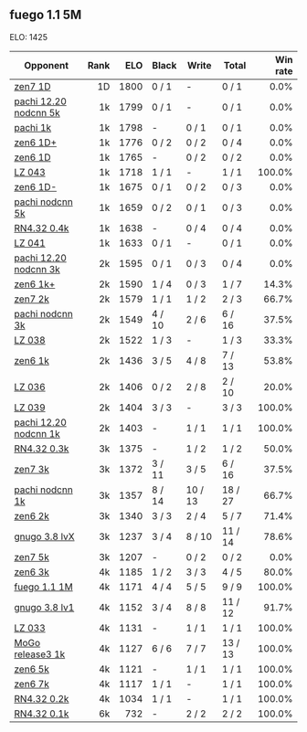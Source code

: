 ## fuego 1.1 5M ##

ELO: 1425

Opponent | Rank | ELO | Black | Write | Total | Win rate
---------|-----:|----:|-------|-------|-------|-------:
[zen7 1D](zen7%201D.md) | 1D | 1800 | 0 / 1 | - | 0 / 1 | 0.0%
[pachi 12.20 nodcnn 5k](pachi%2012.20%20nodcnn%205k.md) | 1k | 1799 | 0 / 1 | - | 0 / 1 | 0.0%
[pachi 1k](pachi%201k.md) | 1k | 1798 | - | 0 / 1 | 0 / 1 | 0.0%
[zen6 1D+](zen6%201D+.md) | 1k | 1776 | 0 / 2 | 0 / 2 | 0 / 4 | 0.0%
[zen6 1D](zen6%201D.md) | 1k | 1765 | - | 0 / 2 | 0 / 2 | 0.0%
[LZ 043](LZ%20043.md) | 1k | 1718 | 1 / 1 | - | 1 / 1 | 100.0%
[zen6 1D-](zen6%201D-.md) | 1k | 1675 | 0 / 1 | 0 / 2 | 0 / 3 | 0.0%
[pachi nodcnn 5k](pachi%20nodcnn%205k.md) | 1k | 1659 | 0 / 2 | 0 / 1 | 0 / 3 | 0.0%
[RN4.32 0.4k](RN4.32%200.4k.md) | 1k | 1638 | - | 0 / 4 | 0 / 4 | 0.0%
[LZ 041](LZ%20041.md) | 1k | 1633 | 0 / 1 | - | 0 / 1 | 0.0%
[pachi 12.20 nodcnn 3k](pachi%2012.20%20nodcnn%203k.md) | 2k | 1595 | 0 / 1 | 0 / 3 | 0 / 4 | 0.0%
[zen6 1k+](zen6%201k+.md) | 2k | 1590 | 1 / 4 | 0 / 3 | 1 / 7 | 14.3%
[zen7 2k](zen7%202k.md) | 2k | 1579 | 1 / 1 | 1 / 2 | 2 / 3 | 66.7%
[pachi nodcnn 3k](pachi%20nodcnn%203k.md) | 2k | 1549 | 4 / 10 | 2 / 6 | 6 / 16 | 37.5%
[LZ 038](LZ%20038.md) | 2k | 1522 | 1 / 3 | - | 1 / 3 | 33.3%
[zen6 1k](zen6%201k.md) | 2k | 1436 | 3 / 5 | 4 / 8 | 7 / 13 | 53.8%
[LZ 036](LZ%20036.md) | 2k | 1406 | 0 / 2 | 2 / 8 | 2 / 10 | 20.0%
[LZ 039](LZ%20039.md) | 2k | 1404 | 3 / 3 | - | 3 / 3 | 100.0%
[pachi 12.20 nodcnn 1k](pachi%2012.20%20nodcnn%201k.md) | 2k | 1403 | - | 1 / 1 | 1 / 1 | 100.0%
[RN4.32 0.3k](RN4.32%200.3k.md) | 3k | 1375 | - | 1 / 2 | 1 / 2 | 50.0%
[zen7 3k](zen7%203k.md) | 3k | 1372 | 3 / 11 | 3 / 5 | 6 / 16 | 37.5%
[pachi nodcnn 1k](pachi%20nodcnn%201k.md) | 3k | 1357 | 8 / 14 | 10 / 13 | 18 / 27 | 66.7%
[zen6 2k](zen6%202k.md) | 3k | 1340 | 3 / 3 | 2 / 4 | 5 / 7 | 71.4%
[gnugo 3.8 lvX](gnugo%203.8%20lvX.md) | 3k | 1237 | 3 / 4 | 8 / 10 | 11 / 14 | 78.6%
[zen7 5k](zen7%205k.md) | 3k | 1207 | - | 0 / 2 | 0 / 2 | 0.0%
[zen6 3k](zen6%203k.md) | 4k | 1185 | 1 / 2 | 3 / 3 | 4 / 5 | 80.0%
[fuego 1.1 1M](fuego%201.1%201M.md) | 4k | 1171 | 4 / 4 | 5 / 5 | 9 / 9 | 100.0%
[gnugo 3.8 lv1](gnugo%203.8%20lv1.md) | 4k | 1152 | 3 / 4 | 8 / 8 | 11 / 12 | 91.7%
[LZ 033](LZ%20033.md) | 4k | 1131 | - | 1 / 1 | 1 / 1 | 100.0%
[MoGo release3 1k](MoGo%20release3%201k.md) | 4k | 1127 | 6 / 6 | 7 / 7 | 13 / 13 | 100.0%
[zen6 5k](zen6%205k.md) | 4k | 1121 | - | 1 / 1 | 1 / 1 | 100.0%
[zen6 7k](zen6%207k.md) | 4k | 1117 | 1 / 1 | - | 1 / 1 | 100.0%
[RN4.32 0.2k](RN4.32%200.2k.md) | 4k | 1034 | 1 / 1 | - | 1 / 1 | 100.0%
[RN4.32 0.1k](RN4.32%200.1k.md) | 6k | 732 | - | 2 / 2 | 2 / 2 | 100.0%
